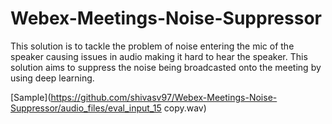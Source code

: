 # Webex-Meetings-Noise-Suppressor
This solution is to tackle the problem of noise entering the mic of the speaker causing issues in audio making it hard to hear the speaker. This solution aims to suppress the noise being broadcasted onto the meeting by using deep learning.

[Sample](https://github.com/shivasv97/Webex-Meetings-Noise-Suppressor/audio_files/eval_input_15 copy.wav)
